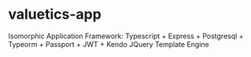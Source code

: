 # valuetics-app
Isomorphic Application Framework: Typescript + Express + Postgresql + Typeorm + Passport + JWT + Kendo JQuery Template Engine
